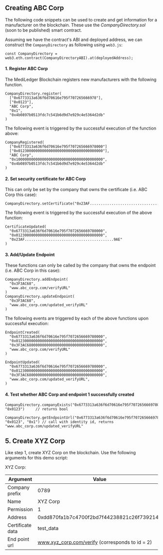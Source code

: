 ## Creating ABC Corp

The following code snippets can be used to create and get information for a manufacturer on the blockchain. These use the *CompanyDirectory.sol* (soon to be published) smart contract.

Assuming we have the contract's ABI and deployed address, we can construct the `CompanyDirectory` as following using `web3.js`:

```
const CompanyDirectory = web3.eth.contract(CompanyDirectoryABI).at(deployedAddress);
```

#### 1. Register ABC Corp

The MediLedger Blockchain registers new manufacturers with the following function.

```
CompanyDirectory.register(
  ["0x6773313a636f6d70616e795f707265666978"],
  ["0x0123"],
  "ABC Corp",
  "0x1",
  "0x4b0897b0513fdc7c541b6d9d7e929c4e5364d2db"
)
```
The following event is triggered by the successful execution of the function above:

```
CompanyRegistered(
  ["0x6773313a636f6d70616e795f707265666978000"]
  ["0x012300000000000000000000000000000000000"],
  "ABC Corp",
  "0x1000000000000000000000000000000000000000",
  "0x4b0897b0513fdc7c541b6d9d7e929c4e5364d2db"
)
```
#### 2. Set security certificate for ABC Corp

This can only be set by the company that owns the certificate (i.e. ABC Corp this case):
```
CompanyDirectory.setCertificate("0x23AF.........................................9AE")
```
The following event is triggered by the successful execution of the above function:

```
CertificateUpdated(
  "0x6773313a636f6d70616e795f7072656669780000",
  "0x0123000000000000000000000000000000000000",
  "0x23AF.........................................9AE"
)
```

#### 3. Add/Update Endpoint
These functions can only be called by the company that owns the endpoint (i.e. ABC Corp in this case):
```
CompanyDirectory.addEndpoint(
  "0x3F3AC68",
  "www.abc_corp.com/verifyURL"
)
CompanyDirectory.updateEndpoint(
  "0x3F3AC68",
  "www.abc_corp.com/updated_verifyURL"
)
```
The following events are triggered by each of the above functions upon successful execution:

```
EndpointCreated(
  "0x6773313a636f6d70616e795f7072656669780000",
  "0x0123000000000000000000000000000000000000",
  "0x3F3AC68000000000000000000000000000000000",
  "www.abc_corp.com/verifyURL"
)

EndpointUpdated(
  "0x6773313a636f6d70616e795f7072656669780000",
  "0x0123000000000000000000000000000000000000",
  "0x3F3AC68000000000000000000000000000000000",
  "www.abc_corp.com/updated_verifyURL",
)
```

#### 4. Test whether ABC Corp and endpoint 1 successfully created

```
CompanyDirectory.companyExists("0x6773313a636f6d70616e795f7072656669780000", "0x0123")     // returns bool

CompanyDirectory.getEndpointUrl("0x6773313a636f6d70616e795f7072656669780000", "0x0123", "0x1") // call with identity id, returns "www.abc_corp.com/updated_verifyURL"
```

## 5. Create XYZ Corp

Like step 1, create XYZ Corp on the blockchain. Use the following arguments for this demo script:

XYZ Corp:

| Argument      | Value         |
| ------------- |-------------|
|Company prefix | 0789|
|Name | XYZ Corp |
|Permission| 1 |
|Address| 0xdd870fa1b7c4700f2bd7f44238821c26f7392148 |
|Certificate data| test_data |
|End point url | www.xyz_corp.com/verify   (corresponds to id = 2) |

